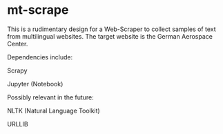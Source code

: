 # mt-scrape
This is a rudimentary design for a Web-Scraper to collect samples of text from multilingual websites. The target website is the German Aerospace Center.

Dependencies include:

Scrapy

Jupyter (Notebook)

Possibly relevant in the future:

NLTK (Natural Language Toolkit)

URLLIB
